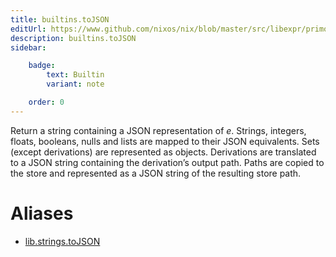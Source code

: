 ```yaml
---
title: builtins.toJSON
editUrl: https://www.github.com/nixos/nix/blob/master/src/libexpr/primops.cc
description: builtins.toJSON
sidebar:

    badge:
        text: Builtin
        variant: note

    order: 0
---
```


Return a string containing a JSON representation of *e*. Strings,
integers, floats, booleans, nulls and lists are mapped to their JSON
equivalents. Sets (except derivations) are represented as objects.
Derivations are translated to a JSON string containing the
derivation’s output path. Paths are copied to the store and
represented as a JSON string of the resulting store path.


# Aliases

- [lib.strings.toJSON](/nix-doc-comments/reference/lib/strings/lib-strings-tojson)


